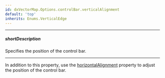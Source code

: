 ```yaml
---
id: dxVectorMap.Options.controlBar.verticalAlignment
default: 'top'
inherits: Enums.VerticalEdge
---
```

---
##### shortDescription
Specifies the position of the control bar.

---
In addition to this property, use the [horizontalAlignment](/api-reference/10%20UI%20Components/dxVectorMap/1%20Configuration/controlBar/horizontalAlignment.md '/Documentation/ApiReference/UI_Components/dxVectorMap/Configuration/controlBar/#horizontalAlignment') property to adjust the position of the control bar.
